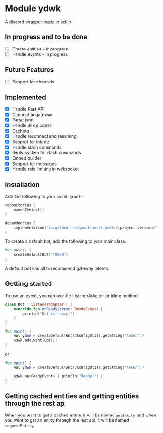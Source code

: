 # Module ydwk

A discord wrapper made in kotlin

## In progress and to be done

- [ ] Create entities - in progress
- [ ] Handle events - In progress

## Future Features

- [ ] Support for channels

## Implemented

- [x] Handle Rest API
- [x] Connect to gateway
- [x] Parse json
- [x] Handle all op codes
- [x] Caching
- [x] Handle reconnect and resuming
- [x] Support for intents
- [x] Handle slash commands
- [x] Reply system for slash commands
- [x] Embed builder
- [x] Support for messages
- [x] Handle rate limiting in websocket

## Installation

Add the following to your `build.gradle`:

```kotlin
repositories {
    mavenCentral()
}

dependencies {
    implementation("io.github.realyusufismail:ydwk:${project.version}")
}
```

To create a default bot, add the following to your main class:

```kotlin
fun main() {
    createDefaultBot("TOKEN")
}
```

A default bot has all to recommend gateway intents.

## Getting started

To use an event, you can use the ListenerAdapter or inline method

```kotlin
class Bot : ListenerAdapter() {
    override fun onReady(event: ReadyEvent) {
        println("Bot is ready!")
    }
}

fun main() {
    val ydwk = createDefaultBot(JConfigUtils.getString("token"))
    ydwk.addEvent(Bot())
}
```

or

```kotlin
fun main() {
    val ydwk = createDefaultBot(JConfigUtils.getString("token"))

    ydwk.on<ReadyEvent> { println("Ready!") }
}
```

## Getting cached entities and getting entities through the rest api

When you want to get a cached entity, it will be named `getEntity` and when you want to get an entity through the rest api, it will be named `requestEntity`.
